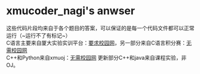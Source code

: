 # xmucoder_nagi's anwser
这些代码片段均来自于各个题目的答案，可以保证的是每一个代码文件都可以正常运行（~运行不了有标记~）  
C语言主要来自厦大实验实训平台：[要求校园网](10.26.57.15)，另一部分来自C语言积分赛：[无需校园网](c语言积分赛.top)  
C++和Python来自xmuoj：[无需校园网](www.xmuoj.com)
更新部分C++和java来自课程实验，非OJ。
